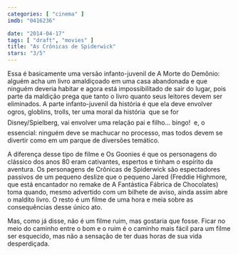 ```yaml
---
categories: [ "cinema" ]
imdb: "0416236"

date: "2014-04-17"
tags: [ "draft", "movies" ]
title: "As Crônicas de Spiderwick"
stars: "3/5"
---
```

Essa é basicamente uma versão infanto-juvenil de A Morte do Demônio: alguém acha um livro amaldiçoado em uma casa abandonada e que ninguém deveria habitar e agora está impossibilitado de sair do lugar, pois parte da maldição prega que tanto o livro quanto seus leitores devem ser eliminados. A parte infanto-juvenil da história é que ela deve envolver ogros, globlins, trolls, ter uma moral da história  que se for Disney/Spielberg, vai envolver uma relação pai e filho... bingo!  e, o essencial: ninguém deve se machucar no processo, mas todos devem se divertir como em um parque de diversões temático.

A diferença desse tipo de filme e Os Goonies é que os personagens do clássico dos anos 80 eram cativantes, espertos e tinham o espírito da aventura. Os personagens de Crônicas de Spiderwick são espectadores passivos de um pequeno deslize que o pequeno Jared (Freddie Highmore, que está encantador no remake de A Fantástica Fábrica de Chocolates) toma quando, mesmo advertido com um bilhete de aviso, ainda assim abre o maldito livro. O resto é um filme de uma hora e meia sobre as consequências desse único ato.

Mas, como já disse, não é um filme ruim, mas gostaria que fosse. Ficar no meio do caminho entre o bom e o ruim é o caminho mais fácil para um filme ser esquecido, mas não a sensação de ter duas horas de sua vida desperdiçada.
